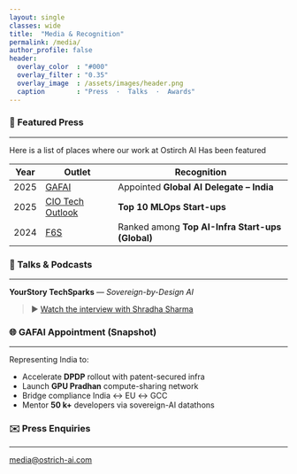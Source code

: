 ```yaml
---
layout: single
classes: wide
title:  "Media & Recognition"
permalink: /media/
author_profile: false
header:
  overlay_color  : "#000"
  overlay_filter : "0.35"
  overlay_image  : /assets/images/header.png
  caption        : "Press  ·  Talks  ·  Awards"
---
```


### 📰 Featured Press
---

Here is a list of places where our work at Ostirch AI Has been featured

| Year | Outlet | Recognition |
|------|--------|-------------|
| 2025 | [GAFAI](https://www.linkedin.com/posts/global-alliance-for-artificial-intelligence_gafai-delegate-announcement-activity-7341498177356738566-WaLd) | Appointed **Global AI Delegate – India** |
| 2025 | [CIO Tech Outlook](https://www.ciotechoutlook.com/solutions/mlops-startups/vendor/2025/_ostrich_ai_) | **Top 10 MLOps Start-ups** |
| 2024 | [F6S](https://www.f6s.com/companies/ai-infrastructure/india/co) | Ranked among **Top AI-Infra Start-ups (Global)** |


### 🎤 Talks & Podcasts
---

**YourStory TechSparks** — *Sovereign-by-Design AI*  

> ▶️ [Watch the interview with Shradha Sharma](https://youtu.be/tx1dtAeT4y8)

### 🌐 GAFAI Appointment (Snapshot)
---

Representing India to:

- Accelerate **DPDP** rollout with patent-secured infra  
- Launch **GPU Pradhan** compute-sharing network  
- Bridge compliance India ↔ EU ↔ GCC  
- Mentor **50 k+** developers via sovereign-AI datathons  

### ✉️ Press Enquiries
---

media@ostrich-ai.com
